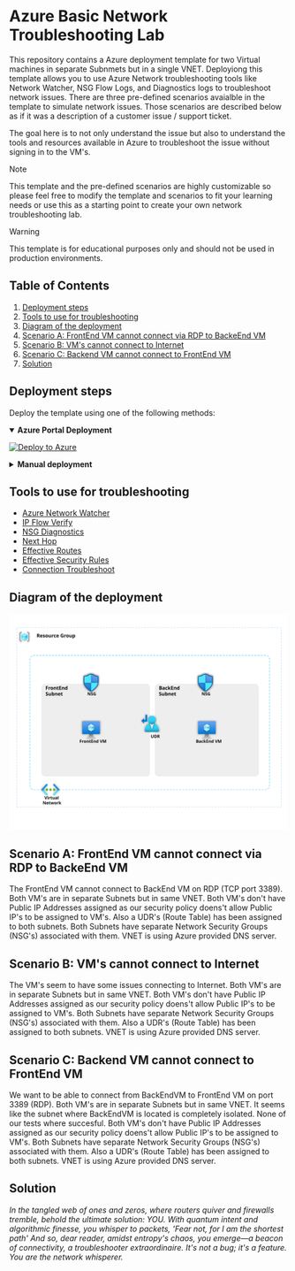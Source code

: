 <!-- omit in toc -->
# Azure Basic Network Troubleshooting Lab

This repository contains a Azure deployment template for two Virtual machines in separate Subnmets but in a single VNET.
Deployiong this template allows you to use Azure Network troubleshooting tools like Network Watcher, NSG Flow Logs, and Diagnostics logs to troubleshoot network issues.
There are three pre-defined scenarios avaialble in the template to simulate network issues. Those scenarios are described below as if it was a description of a customer issue / support ticket.

The goal here is to not only understand the issue but also to understand the tools and resources available in Azure to troubleshoot the issue without signing in to the VM's.

> [!NOTE]
> This template and the pre-defined scenarios are highly customizable so please feel free to modify the template and scenarios to fit your learning needs or use this as a starting point to create your own network troubleshooting lab.

> [!WARNING]
> This template is for educational purposes only and should not be used in production environments.

<!-- omit in toc -->
## Table of Contents

1. [Deployment steps](#deployment-steps)
2. [Tools to use for troubleshooting](#tools-to-use-for-troubleshooting)
3. [Diagram of the deployment](#diagram-of-the-deployment)
4. [Scenario A: FrontEnd VM cannot connect via RDP to BackeEnd VM](#scenario-a-frontend-vm-cannot-connect-via-rdp-to-backeend-vm)
5. [Scenario B: VM's cannot connect to Internet](#scenario-b-vms-cannot-connect-to-internet)
6. [Scenario C: Backend VM cannot connect to FrontEnd VM](#scenario-c-backend-vm-cannot-connect-to-frontend-vm)
7. [Solution](#solution)

## Deployment steps

Deploy the template using one of the following methods:

<details open>
<summary><b>Azure Portal Deployment</b></summary>
<p>

[![Deploy to Azure](https://aka.ms/deploytoazurebutton)](https://portal.azure.com/#blade/Microsoft_Azure_CreateUIDef/CustomDeploymentBlade/uri/https%3A%2F%2Fraw.githubusercontent.com%2FPieterbasNagengast%2FAzure-NetworkTS%2Fmain%2FARM%2Fmain.json/uiFormDefinitionUri/https%3A%2F%2Fraw.githubusercontent.com%2FPieterbasNagengast%2FAzure-NetworkTS%2Fmain%2FuiDefinition.json)

</details>

<details>
<summary><b>Manual deployment</b></summary>

1. Open your prefered Powershell (e.eg. Azure Cloud Shell, PowerShell)
2. Clone the repository

    ``` powershell
    git clone https://github.com/PieterbasNagengast/Azure-NetworkTS.git
    ```

3. Change the directory to the cloned repository
4. Create new resource group using the following command

    ``` powershell
    New-AzResourceGroup -Name <resource-group-name> -Location <location>
    ```

5. Run the following command to deploy the template

    ``` powershell
    New-AzResourceGroupDeployment -ResourceGroupName <resource-group-name> -TemplateFile .\main.bicep
    ```

6. Once the deployment is complete, you can access the resources in the Azure Portal.
7. To simulate the network issues, you can use the pre-defined scenarios and then use the Azure Network troubleshooting tools to troubleshoot the issues.
8. If you have successfully troubleshooted the issue you can re-deploy the template (go to step 4) to reset the resources and select the next scenario to troubleshoot.
9. Once you are done with the troubleshooting, you can delete the resource group to clean up the resources.
10. To delete the resource group, run the following command in the Azure Cloud Shell

    ``` powershell
    Remove-AzResourceGroup -Name <resource-group-name> -Force
    ```

</details>

## Tools to use for troubleshooting

- [Azure Network Watcher](https://learn.microsoft.com/en-us/azure/network-watcher/network-watcher-overview)
- [IP Flow Verify](https://learn.microsoft.com/en-us/azure/network-watcher/ip-flow-verify-overview)
- [NSG Diagnostics](https://learn.microsoft.com/en-us/azure/network-watcher/network-watcher-network-configuration-diagnostics-overview)
- [Next Hop](https://learn.microsoft.com/en-us/azure/network-watcher/network-watcher-next-hop-overview)
- [Effective Routes](https://learn.microsoft.com/en-us/azure/virtual-network/diagnose-network-routing-problem)
- [Effective Security Rules](https://learn.microsoft.com/en-us/azure/network-watcher/effective-security-rules-overview)
- [Connection Troubleshoot](https://learn.microsoft.com/en-us/azure/network-watcher/connection-troubleshoot-overview)

## Diagram of the deployment

![Dagram of deployment including all resources](media/Azure-NetworkTS.svg)

## Scenario A: FrontEnd VM cannot connect via RDP to BackeEnd VM

The FrontEnd VM cannot connect to BackEnd VM on RDP (TCP port 3389). Both VM's are in separate Subnets but in same VNET. Both VM's don't have Public IP Addresses assigned as our security policy doens't allow Public IP's to be assigned to VM's. Also a UDR's (Route Table) has been assigned to both subnets. Both Subnets have separate Network Security Groups (NSG's) associated with them. VNET is using Azure provided DNS server.

## Scenario B: VM's cannot connect to Internet

The VM's seem to have some issues connecting to Internet. Both VM's are in separate Subnets but in same VNET. Both VM's don't have Public IP Addresses assigned as our security policy doens't allow Public IP's to be assigned to VM's. Both Subnets have separate Network Security Groups (NSG's) associated with them. Also a UDR's (Route Table) has been assigned to both subnets. VNET is using Azure provided DNS server.

## Scenario C: Backend VM cannot connect to FrontEnd VM

We want to be able to connect from BackEndVM to FrontEnd VM on port 3389 (RDP). Both VM's are in separate Subnets but in same VNET. It seems like the subnet where BackEndVM is located is completely isolated. None of our tests where succesful. Both VM's don't have Public IP Addresses assigned as our security policy doens't allow Public IP's to be assigned to VM's. Both Subnets have separate Network Security Groups (NSG's) associated with them. Also a UDR's (Route Table) has been assigned to both subnets. VNET is using Azure provided DNS server.

## Solution

_In the tangled web of ones and zeros, where routers quiver and firewalls tremble, behold the ultimate solution: YOU. With quantum intent and algorithmic finesse, you whisper to packets, 'Fear not, for I am the shortest path' And so, dear reader, amidst entropy's chaos, you emerge—a beacon of connectivity, a troubleshooter extraordinaire. It's not a bug; it's a feature. You are the network whisperer._
